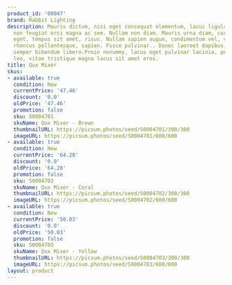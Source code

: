 ```yaml
---
product_id: '00047'
brand: Rabbit Lighting
description: Mauris dictum, nisi eget consequat elementum, lacus ligula molestie metus,
  non feugiat orci magna ac sem. Nullam non diam. Mauris urna diam, cursus id, mattis
  eget, tempus sit amet, risus. Nullam sapien augue, condimentum vel, venenatis id,
  rhoncus pellentesque, sapien. Fusce pulvinar.. Donec laoreet dapibus ligula. In
  semper bibendum libero.Proin nonummy, lacus eget pulvinar lacinia, pede felis dignissim
  leo, vitae tristique magna lacus sit amet eros.
title: Qux Mixer
skus:
- available: true
  condition: New
  currentPrice: '47.46'
  discount: '0.0'
  oldPrice: '47.46'
  promotion: false
  sku: S0004701
  skuName: Qux Mixer - Brown
  thumbnailURL: https://picsum.photos/seed/S0004701/300/300
  imageURL: https://picsum.photos/seed/S0004701/600/600
- available: true
  condition: New
  currentPrice: '64.28'
  discount: '0.0'
  oldPrice: '64.28'
  promotion: false
  sku: S0004702
  skuName: Qux Mixer - Coral
  thumbnailURL: https://picsum.photos/seed/S0004702/300/300
  imageURL: https://picsum.photos/seed/S0004702/600/600
- available: true
  condition: New
  currentPrice: '50.03'
  discount: '0.0'
  oldPrice: '50.03'
  promotion: false
  sku: S0004703
  skuName: Qux Mixer - Yellow
  thumbnailURL: https://picsum.photos/seed/S0004703/300/300
  imageURL: https://picsum.photos/seed/S0004703/600/600
layout: product
---
```

